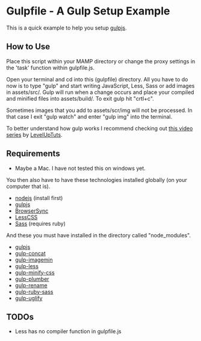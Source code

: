# Gulpfile - A Gulp Setup Example

This is a quick example to help you setup [gulpjs](http://gulpjs.com/).

## How to Use

Place this script within your MAMP directory or change the proxy settings in the 'task' function within gulpfile.js.

Open your terminal and cd into this (gulpfile) directory. All you have to do now is to type "gulp" and start writing JavaScript, Less, Sass or add images in assets/src/. Gulp will run when a change occurs and place your compiled and minified files into assets/build/. To exit gulp hit "crtl+c".

Sometimes images that you add to assets/scr/img will not be processed. In that case I exit "gulp watch" and enter "gulp img" into the terminal.

To better understand how gulp works I recommend checking out [this video series](http://www.youtube.com/playlist?list=PLLnpHn493BHE2RsdyUNpbiVn-cfuV7Fos) by [LevelUpTuts](http://leveluptuts.com/).

## Requirements

- Maybe a Mac. I have not tested this on windows yet.

You then also have to have these technologies installed globally (on your computer that is).

- [nodejs](http://nodejs.org/) (install first)
- [gulpjs](http://gulpjs.com/)
- [BrowserSync](http://www.browsersync.io/)
- [LessCSS](http://lesscss.org/)
- [Sass](http://sass-lang.com/) (requires ruby)

And these you must have installed in the directory called "node_modules".

- [gulpjs](http://gulpjs.com/)
- [gulp-concat](https://www.npmjs.org/package/gulp-concat)
- [gulp-imagemin](https://www.npmjs.org/package/gulp-imagemin)
- [gulp-less](https://www.npmjs.org/package/gulp-less)
- [gulp-minify-css](https://www.npmjs.org/package/gulp-minify-css)
- [gulp-plumber](https://www.npmjs.org/package/gulp-plumber)
- [gulp-rename](https://www.npmjs.org/package/gulp-rename)
- [gulp-ruby-sass](https://www.npmjs.org/package/gulp-ruby-sass)
- [gulp-uglify](https://www.npmjs.org/package/gulp-uglify)

## TODOs

- Less has no compiler function in gulpfile.js
